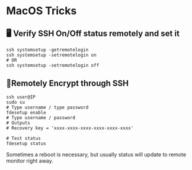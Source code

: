 # MacOS Tricks 

## 🖥 Verify SSH  On/Off status remotely and set it 
```
ssh systemsetup -getremotelogin 
ssh systemsetup -setremotelogin on 
# OR 
ssh systemsetup -setremotelogin off 
```

## 🔐Remotely Encrypt through SSH 
```
ssh user@IP 
sudo su 
# Type username / type password 
fdesetup enable 
# Type username / password 
# Outputs 
# Recovery key = 'xxxx-xxxx-xxxx-xxxx-xxxx-xxxx'

# Test status 
fdesetup status 
```
Sometimes a reboot is necessary, but usually status will update to remote monitor right away. 
